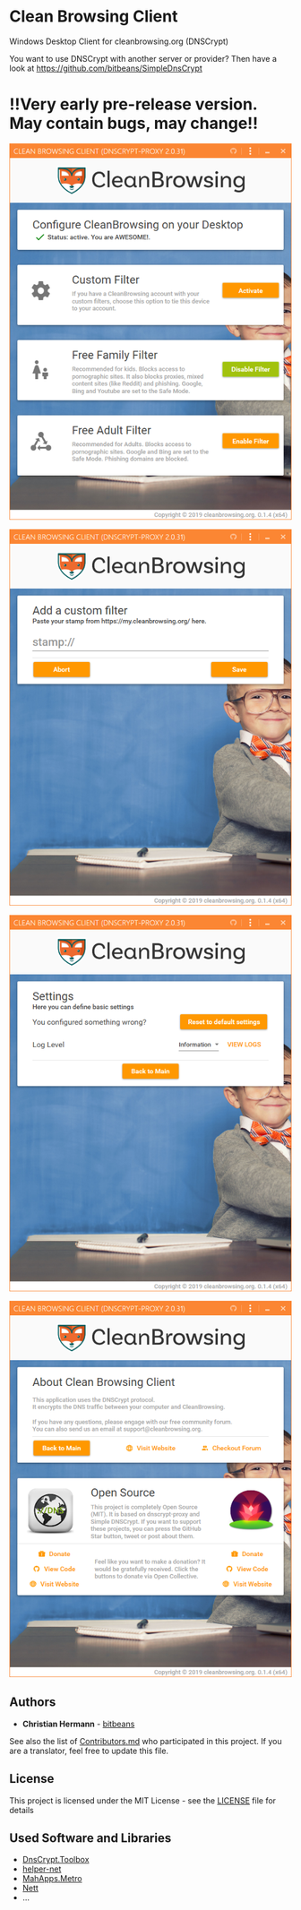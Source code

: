 # Clean Browsing Client
 Windows Desktop Client for cleanbrowsing.org (DNSCrypt)

You want to use DNSCrypt with another server or provider? 
Then have a look at https://github.com/bitbeans/SimpleDnsCrypt

# !!Very early pre-release version. May contain bugs, may change!! #



![main](img/preview/main.png)

![stamp](img/preview/stamp.png)

![settings](img/preview/settings.png)

![credits](img/preview/credits.png)

## Authors

* **Christian Hermann** - [bitbeans](https://github.com/bitbeans)

See also the list of [Contributors.md](Contributors.md) who participated in this project. 
If you are a translator, feel free to update this file.

## License

This project is licensed under the MIT License - see the [LICENSE](LICENSE) file for details

## Used Software and Libraries

- [DnsCrypt.Toolbox](https://github.com/bitbeans/DnsCrypt.Toolbox)
- [helper-net](https://github.com/bitbeans/helper-net)
- [MahApps.Metro](https://github.com/MahApps/MahApps.Metro)
- [Nett](https://github.com/paiden/Nett)
- ...